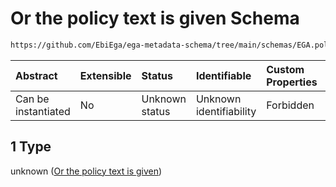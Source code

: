 # Or the policy text is given Schema

```txt
https://github.com/EbiEga/ega-metadata-schema/tree/main/schemas/EGA.policy.json#/properties/policy_descriptor/anyOf/1
```



| Abstract            | Extensible | Status         | Identifiable            | Custom Properties | Additional Properties | Access Restrictions | Defined In                                                                   |
| :------------------ | :--------- | :------------- | :---------------------- | :---------------- | :-------------------- | :------------------ | :--------------------------------------------------------------------------- |
| Can be instantiated | No         | Unknown status | Unknown identifiability | Forbidden         | Allowed               | none                | [EGA.policy.json\*](../../../schemas/EGA.policy.json "open original schema") |

## 1 Type

unknown ([Or the policy text is given](ega-16-properties-policy-descriptor-anyof-or-the-policy-text-is-given.md))
